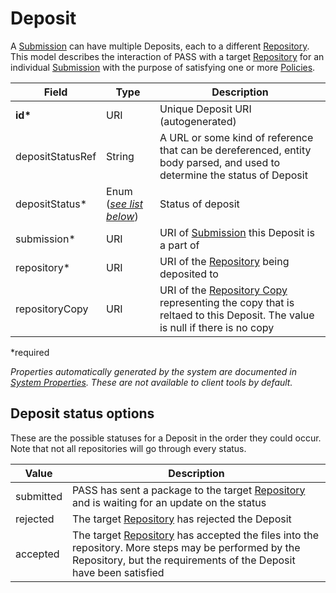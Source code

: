# Deposit

A [Submission](Submission.md) can have multiple Deposits, each to a different [Repository](Repository.md). This model describes the interaction of PASS with a target [Repository](Repository.md) for an individual [Submission](Submission.md) with the purpose of satisfying one or more [Policies](Policy.md).

| Field  		| Type  		| Description |
| ------------- | ------------- | ------------- |
| __id*__ | URI | Unique Deposit URI (autogenerated) |
| depositStatusRef | String | A URL or some kind of reference that can be dereferenced, entity body parsed, and used to determine the status of Deposit|
| depositStatus* | Enum ([_see list below_](#deposit-status-options)) | Status of deposit |
| submission* | URI | URI of [Submission](Submission.md) this Deposit is a part of |
| repository* | URI | URI of the [Repository](Repository.md) being deposited to |
| repositoryCopy | URI | URI of the [Repository Copy](RepositoryCopy.md) representing the copy that is reltaed to this Deposit. The value is null if there is no copy |
 
*required 

*Properties automatically generated by the system are documented in [System Properties](SystemProperties.md). These are not available to client tools by default.*

## Deposit status options

These are the possible statuses for a Deposit in the order they could occur. Note that not all repositories will go through every status.

| Value  		  | Description |
| --------------- | ------------- |
| submitted | PASS has sent a package to the target [Repository](Repository.md) and is waiting for an update on the status |
| rejected | The target [Repository](Repository.md) has rejected the Deposit |
| accepted | The target [Repository](Repository.md) has accepted the files into the repository. More steps may be performed by the Repository, but the requirements of the Deposit have been satisfied |
